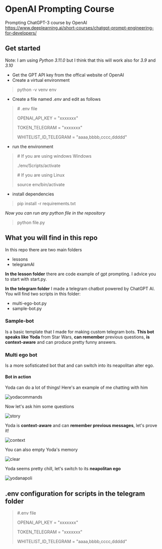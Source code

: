 # OpenAI Prompting Course
 Prompting ChatGPT-3 course by OpenAI
 https://www.deeplearning.ai/short-courses/chatgpt-prompt-engineering-for-developers/
## Get started
Note: I am using *Python 3.11.0* but I think that this will work also for *3.9* and *3.10* 
- Get the GPT API key from the offical website of OpenAI
- Create a virtual environment 
> python -v venv env
- Create a file named *.env* and edit as follows
> \# .env file
> 
> OPENAI_API_KEY = "xxxxxxx"
> 
> TOKEN_TELEGRAM = "xxxxxxx"
> 
> WHITELIST_ID_TELEGRAM = "aaaa,bbbb,cccc,ddddd"
- run the environment
> \# If you are using windows Windows
> 
> ./env/Scripts/activate
> 
> \# If you are using Linux
> 
> source env/bin/activate

- install dependencies
> pip install -r requirements.txt

*Now you can run any python file in the repository*
> python file.py
## What you will find in this repo
In this repo there are two main folders
- lessons
- telegramAI

**In the lesson folder** there are code example of gpt prompting. I advice you to start with start.py.

**In the telegram folder** I made a telegram chatbot powered by ChatGPT AI. You will find two scripts in this folder:
- multi-ego-bot.py
- sample-bot.py

###  Sample-bot
Is a basic template that I made for making custom telegram bots. **This bot speaks like Yoda** from Star Wars, **can remember** previous questions, **is context-aware** and can produce pretty funny answers.
### Multi ego bot
Is a more sofisticated bot that and can switch into its neapolitan alter ego.
#### Bot in action
Yoda can do a lot of things! Here's an example of me chatting with him

![yodacommands](https://github.com/AlessandroBonomo28/OpenAI-Prompting-Course/assets/75626033/c52e7fdd-145b-4666-a22e-7d6b04707812)

Now let's ask him some questions

![story](https://github.com/AlessandroBonomo28/OpenAI-Prompting-Course/assets/75626033/e1d5387c-3a2e-4494-bd42-81b140c506c3)

Yoda is **context-aware** and can **remember previous messages**, let's prove it!

![context](https://github.com/AlessandroBonomo28/OpenAI-Prompting-Course/assets/75626033/281ecba5-e89f-4810-b931-7cab397d6072)

You can also empty Yoda's memory

![clear](https://github.com/AlessandroBonomo28/OpenAI-Prompting-Course/assets/75626033/66a1ae64-160e-4da4-8905-25d6795a0f9b)

Yoda seems pretty chill, let's switch to its **neapolitan ego**

![yodanapoli](https://github.com/AlessandroBonomo28/OpenAI-Prompting-Course/assets/75626033/554ad6b5-db31-431b-8301-53115fd4f0dc)

## .env configuration for scripts in the telegram folder
> \#.env file
>
> OPENAI_API_KEY = "xxxxxxx"
> 
> TOKEN_TELEGRAM = "xxxxxxx"
> 
> WHITELIST_ID_TELEGRAM = "aaaa,bbbb,cccc,ddddd"

